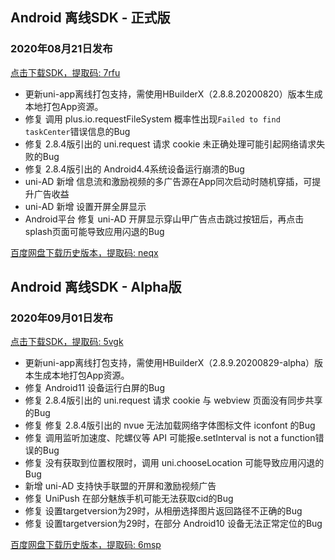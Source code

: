 ## Android 离线SDK - 正式版

### 2020年08月21日发布
[点击下载SDK，提取码: 7rfu](https://pan.baidu.com/s/14SZ-CjlbaNtGHk3CpamgXQ)

+ 更新uni-app离线打包支持，需使用HBuilderX（2.8.8.20200820）版本生成本地打包App资源。	
+ 修复 调用 plus.io.requestFileSystem 概率性出现`Failed to find taskCenter`错误信息的Bug
+ 修复 2.8.4版引出的 uni.request 请求 cookie 未正确处理可能引起网络请求失败的Bug
+ 修复 2.8.4版引出的 Android4.4系统设备运行崩溃的Bug
+ uni-AD 新增 信息流和激励视频的多广告源在App同次启动时随机穿插，可提升广告收益
+ uni-AD 新增 设置开屏全屏显示
+ Android平台 修复 uni-AD 开屏显示穿山甲广告点击跳过按钮后，再点击splash页面可能导致应用闪退的Bug

[百度网盘下载历史版本，提取码: neqx](https://pan.baidu.com/s/1Gpbnq3wLvvnRO6W-SlvVpA)



## Android 离线SDK - Alpha版

### 2020年09月01日发布
[点击下载SDK，提取码: 5vgk](https://pan.baidu.com/s/1NLBTW94Im_zg5R38Wiijdg) 

+ 更新uni-app离线打包支持，需使用HBuilderX（2.8.9.20200829-alpha）版本生成本地打包App资源。	
+ 修复 Android11 设备运行白屏的Bug
+ 修复 2.8.4版引出的 uni.request 请求 cookie 与 webview 页面没有同步共享的Bug
+ 修复 修复 2.8.4版引出的 nvue 无法加载网络字体图标文件 iconfont 的Bug
+ 修复 调用监听加速度、陀螺仪等 API 可能报e.setInterval is not a function错误的Bug
+ 修复 没有获取到位置权限时，调用 uni.chooseLocation 可能导致应用闪退的Bug
+ 新增 uni-AD 支持快手联盟的开屏和激励视频广告
+ 修复 UniPush 在部分魅族手机可能无法获取cid的Bug
+ 修复 设置targetversion为29时，从相册选择图片返回路径不正确的Bug
+ 修复 设置targetversion为29时，在部分 Android10 设备无法正常定位的Bug

[百度网盘下载历史版本，提取码: 6msp](https://pan.baidu.com/s/10fne34bwxWGtDJTd4PhroA)
